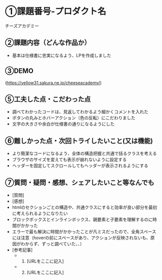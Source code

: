# ①課題番号-プロダクト名

チーズアカデミー

## ②課題内容（どんな作品か）

- 基本は仕様書に忠実になるよう、LPを作成しました

## ③DEMO
(https://yellow31.sakura.ne.jp/cheeseacademy/)


## ⑤工夫した点・こだわった点
- 調べてわかったコードは、見返してわかるよう細かくコメントを入れた
- ボタンの丸みとホバーアクション（色の反転）にこだわりました
- 文字の大きさや余白が仕様書の通りになるようにした

## ⑥難しかった点・次回トライしたいこと(又は機能)

- より簡潔なコードになるよう、全体の構造把握と共通で括るクラスを考える
- ブラウザのサイズを変えても表示が崩れないように設定する
- ヘッダーを固定してスクロールしてもヘッダーが表示されるようにする


## ⑦質問・疑問・感想、シェアしたいこと等なんでも

- [質問]
- [感想]
- htmlのセクションごとの構造や、共通クラスにすると効率が良い部分を最初に考えられるようになりたい
- ブロックボックスとインラインボックス、親要素と子要素を理解するのに時間がかかった
- エラーで最も解決に時間がかかったことが凡ミスだったので、全角スペースには注意（hoverの前にスペースがあり、アクションが反映されないも、原因がわからず、ずっと調べていた、、）
- [参考記事]
  - 1. [URLをここに記入]
  - 2. [URLをここに記入]


